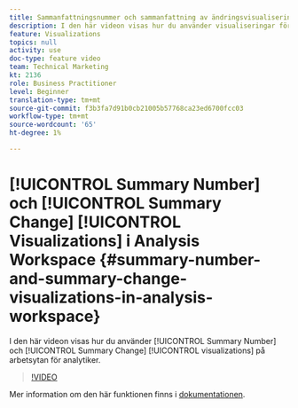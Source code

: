 ```yaml
---
title: Sammanfattningsnummer och sammanfattning av ändringsvisualiseringar i Analysis Workspace
description: I den här videon visas hur du använder visualiseringar för sammanfattningsnummer och sammanfattningsändringar på arbetsytan för analytiker.
feature: Visualizations
topics: null
activity: use
doc-type: feature video
team: Technical Marketing
kt: 2136
role: Business Practitioner
level: Beginner
translation-type: tm+mt
source-git-commit: f3b3fa7d91b0cb21005b57768ca23ed6700fcc03
workflow-type: tm+mt
source-wordcount: '65'
ht-degree: 1%

---
```



# [!UICONTROL Summary Number] och  [!UICONTROL Summary Change] [!UICONTROL Visualizations] i Analysis Workspace  {#summary-number-and-summary-change-visualizations-in-analysis-workspace}

I den här videon visas hur du använder [!UICONTROL Summary Number] och [!UICONTROL Summary Change] [!UICONTROL visualizations] på arbetsytan för analytiker.

>[!VIDEO](https://video.tv.adobe.com/v/23992/?quality=12)

Mer information om den här funktionen finns i [dokumentationen](https://marketing.adobe.com/resources/help/en_US/analytics/analysis-workspace/summary-number-change.html).
